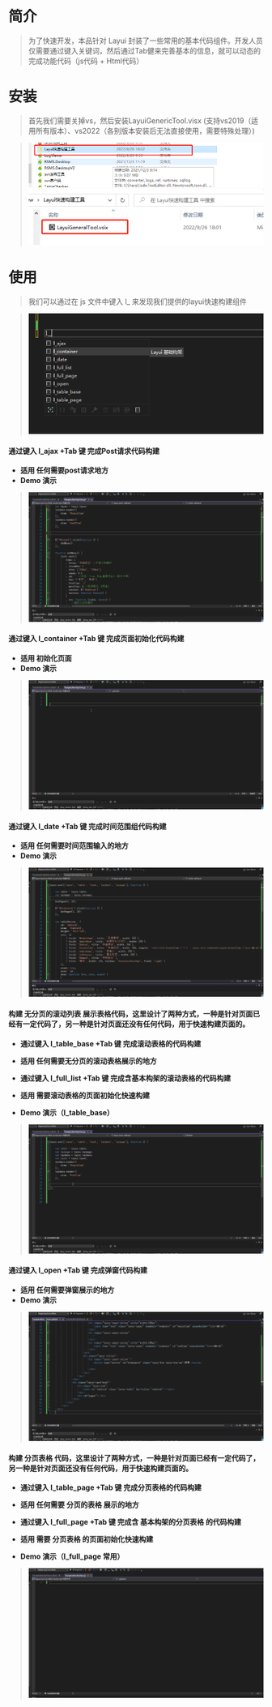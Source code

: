 # 简介

> 为了快速开发，本品针对 Layui 封装了一些常用的基本代码组件。开发人员仅需要通过键入关键词，然后通过Tab健来完善基本的信息，就可以动态的完成功能代码（js代码 + Html代码）

# 安装

> 首先我们需要关掉vs，然后安装LayuiGenericTool.visx (支持vs2019（适用所有版本）、vs2022（各别版本安装后无法直接使用，需要特殊处理）)

> ![](https://github.com/kissbobTan/layui/blob/main/gifimg/1.png)
> ![](https://github.com/kissbobTan/layui/blob/main/gifimg/2.png)

# 使用

> 我们可以通过在 js 文件中键入 l_ 来发现我们提供的layui快速构建组件

> ![](https://github.com/kissbobTan/layui/blob/main/gifimg/method.png)

#### 通过键入 l_ajax +Tab 键 完成Post请求代码构建
- **适用 任何需要post请求地方**
- **Demo 演示**
> ![](https://github.com/kissbobTan/layui/blob/main/gifimg/l_ajax.gif)

#### 通过键入 l_container +Tab 键 完成页面初始化代码构建
- **适用 初始化页面**
- **Demo 演示**
> ![](https://github.com/kissbobTan/layui/blob/main/gifimg/l_container.gif)

#### 通过键入 l_date +Tab 键 完成时间范围组代码构建
- **适用 任何需要时间范围输入的地方**
- **Demo 演示**
> ![](https://github.com/kissbobTan/layui/blob/main/gifimg/l_date.gif)

#### 构建 无分页的滚动列表 展示表格代码，这里设计了两种方式，一种是针对页面已经有一定代码了，另一种是针对页面还没有任何代码，用于快速构建页面的。
- **通过键入 l_table_base +Tab 键 完成滚动表格的代码构建**
- **适用 任何需要无分页的滚动表格展示的地方**

- **通过键入 l_full_list +Tab 键 完成含基本构架的滚动表格的代码构建**
- **适用 需要滚动表格的页面初始化快速构建**

- **Demo 演示（l_table_base）**
> ![](https://github.com/kissbobTan/layui/blob/main/gifimg/l_table_base.gif)

#### 通过键入 l_open +Tab 键 完成弹窗代码构建
- **适用 任何需要弹窗展示的地方**
- **Demo 演示**
> ![](https://github.com/kissbobTan/layui/blob/main/gifimg/l_open.gif)

#### 构建 分页表格 代码，这里设计了两种方式，一种是针对页面已经有一定代码了，另一种是针对页面还没有任何代码，用于快速构建页面的。
- **通过键入 l_table_page +Tab 键 完成分页表格的代码构建**
- **适用 任何需要 分页的表格 展示的地方**

- **通过键入 l_full_page +Tab 键 完成含 基本构架的分页表格 的代码构建**
- **适用 需要 分页表格 的页面初始化快速构建**

- **Demo 演示（l_full_page 常用）**
> ![](https://github.com/kissbobTan/layui/blob/main/gifimg/l_full_page.gif)

